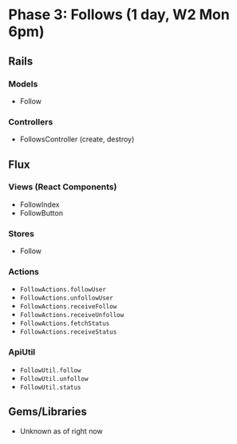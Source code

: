 # Phase 3: Follows (1 day, W2 Mon 6pm)

## Rails
### Models
* Follow

### Controllers
* FollowsController (create, destroy)

## Flux
### Views (React Components)
* FollowIndex
* FollowButton

### Stores
* Follow

### Actions
* `FollowActions.followUser`
* `FollowActions.unfollowUser`
* `FollowActions.receiveFollow`
* `FollowActions.receiveUnfollow`
* `FollowActions.fetchStatus`
* `FollowActions.receiveStatus`

### ApiUtil
* `FollowUtil.follow`
* `FollowUtil.unfollow`
* `FollowUtil.status`

## Gems/Libraries
* Unknown as of right now
